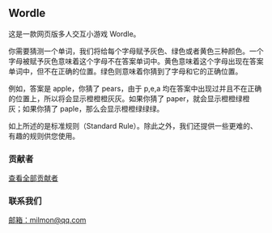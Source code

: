 ## Wordle

这是一款网页版多人交互小游戏 Wordle。

你需要猜测一个单词，我们将给每个字母赋予灰色、绿色或者黄色三种颜色。一个字母被赋予灰色意味着这个字母不在答案单词中。黄色意味着这个字母出现在答案单词中，但不在正确的位置。绿色则意味着你猜到了字母和它的正确位置。

例如，答案是 apple，你猜了 pears，由于 p,e,a 均在答案中出现过并且不在正确的位置上，所以将会显示橙橙橙灰灰。如果你猜了 paper，就会显示橙橙绿橙灰；如果你猜了 paple，那么会显示橙橙绿绿绿。

如上所述的是标准规则（Standard Rule）。除此之外，我们还提供一些更难的、有趣的规则供您使用。

### 贡献者

[查看全部贡献者](https://github.com/topan-dev/wordle/graphs/contributors)

### 联系我们

[邮箱：milmon@qq.com](mailto:milmon@qq.com)
